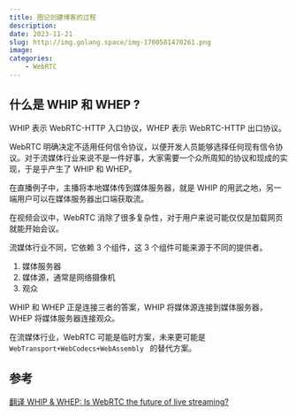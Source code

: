 ```yaml
---
title: 图记创建博客的过程
description: 
date: 2023-11-21
slug: http://img.golang.space/img-1700581470261.png
image: 
categories:
    - WebRTC
---
```




## 什么是 WHIP 和 WHEP ?

WHIP 表示 WebRTC-HTTP 入口协议，WHEP 表示 WebRTC-HTTP 出口协议。

WebRTC 明确决定不适用任何信令协议，以便开发人员能够选择任何现有信令协议。对于流媒体行业来说不是一件好事，大家需要一个众所周知的协议和现成的实现，于是乎产生了 WHIP 和 WHEP。

在直播例子中，主播将本地媒体传到媒体服务器，就是 WHIP 的用武之地，另一端用户可以在媒体服务器出口端获取流。

在视频会议中，WebRTC 消除了很多复杂性，对于用户来说可能仅仅是加载网页就能开始会议。

流媒体行业不同，它依赖 3 个组件，这 3 个组件可能来源于不同的提供者。

1. 媒体服务器
2. 媒体源，通常是网络摄像机
3. 观众

WHIP 和 WHEP 正是连接三者的答案，WHIP 将媒体源连接到媒体服务器，WHEP 将媒体服务器连接观众。

在流媒体行业，WebRTC 可能是临时方案，未来更可能是 `WebTransport+WebCodecs+WebAssembly ` 的替代方案。



## 参考

[翻译 WHIP & WHEP: Is WebRTC the future of live streaming?](https://bloggeek.me/whip-whep-webrtc-live-streaming/#h-what-are-whip-and-whep)